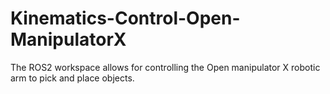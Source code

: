 # Kinematics-Control-Open-ManipulatorX
The ROS2 workspace allows for controlling the Open manipulator X robotic arm to pick and place objects.
